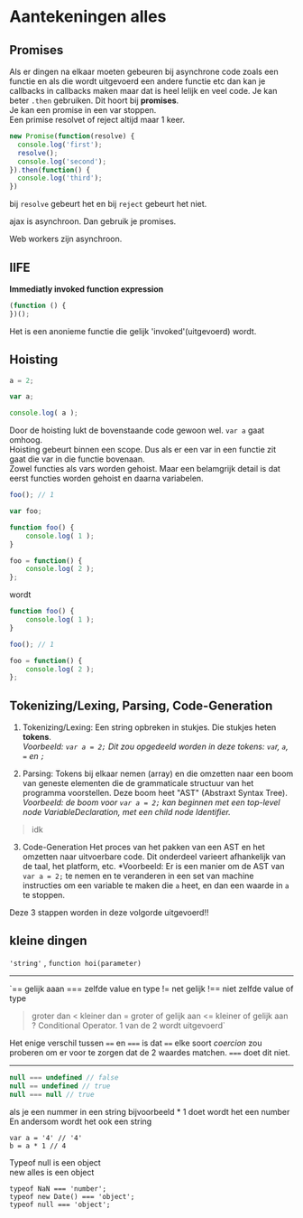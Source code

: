 # Aantekeningen alles

## Promises
Als er dingen na elkaar moeten gebeuren bij asynchrone code zoals een functie en als die wordt uitgevoerd een andere functie etc dan kan je callbacks in callbacks maken maar dat is heel lelijk en veel code. Je kan beter `.then` gebruiken. Dit hoort bij __promises__.  
Je kan een promise in een var stoppen.  
Een primise resolvet of reject altijd maar 1 keer.


```js
new Promise(function(resolve) {
  console.log('first');
  resolve();
  console.log('second');
}).then(function() {
  console.log('third');
})
```
bij `resolve` gebeurt het en bij `reject` gebeurt het niet.

ajax is asynchroon. Dan gebruik je promises.

Web workers zijn asynchroon.

## IIFE
__Immediatly invoked function expression__
```js
(function () {
})();
```
Het is een anonieme functie die gelijk 'invoked'(uitgevoerd) wordt.

## Hoisting

```js
a = 2;  

var a;  

console.log( a );
```
Door de hoisting lukt de bovenstaande code gewoon wel. `var a` gaat omhoog.   
Hoisting gebeurt binnen een scope. Dus als er een var in een functie zit gaat die var in die functie bovenaan.  
Zowel functies als vars worden gehoist. Maar een belamgrijk detail is dat eerst functies worden gehoist en daarna variabelen.

```js
foo(); // 1

var foo;

function foo() {
	console.log( 1 );
}

foo = function() {
	console.log( 2 );
};
```
wordt
```js
function foo() {
	console.log( 1 );
}

foo(); // 1

foo = function() {
	console.log( 2 );
};
```
## Tokenizing/Lexing, Parsing, Code-Generation

1. Tokenizing/Lexing:
Een string opbreken in stukjes. Die stukjes heten __tokens__.  
*Voorbeeld: `var a = 2;` Dit zou opgedeeld worden in deze tokens: `va`r, `a`, `=` en `;`*

2. Parsing:
Tokens bij elkaar nemen (array) en die omzetten naar een boom van geneste elementen die de grammaticale structuur van het programma voorstellen. Deze boom heet "AST" (Abstraxt Syntax Tree).
*Voorbeeld: de boom voor `var a = 2;` kan beginnen met een top-level node VariableDeclaration, met een child node Identifier.*
> idk

3. Code-Generation
Het proces van het pakken van een AST en het omzetten naar uitvoerbare code. Dit onderdeel varieert afhankelijk van de taal, het platform, etc.
*Voorbeeld: Er is een manier om de AST van `var a = 2;` te nemen en te veranderen in een set van machine instructies om een variable te maken die `a` heet, en dan een waarde in `a` te stoppen. 

Deze 3 stappen worden in deze volgorde uitgevoerd!! 

## kleine dingen

`'string'` , `function hoi(parameter)`

----------

`==	gelijk aaan
===	zelfde value en type
!=	net gelijk
!==	niet zelfde value of type
>	groter dan
<	kleiner dan
>=	groter of gelijk aan
<=	kleiner of gelijk aan
?	Conditional Operator. 1 van de 2 wordt uitgevoerd`

Het enige verschil tussen `==` en `===` is dat `==` elke soort *coercion* zou proberen om er voor te zorgen dat de 2 waardes matchen. `===` doet dit niet.

-----------

```js
null === undefined // false
null == undefined // true
null === null // true
 ```

 als je een nummer in een string bijvoorbeeld * 1 doet wordt het een number  
 En andersom wordt het ook een string

```
var a = '4' // '4'
b = a * 1 // 4
```
Typeof null is een object  
new alles is een object
```
typeof NaN === 'number';
typeof new Date() === 'object';
typeof null === 'object';
```
